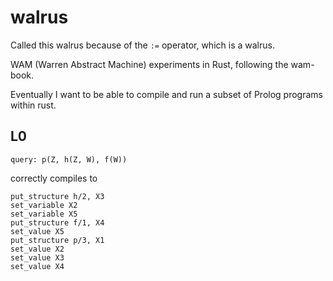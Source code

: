# walrus

Called this walrus because of the `:=` operator, which is a walrus.

WAM (Warren Abstract Machine) experiments in Rust, following the wam-book.

Eventually I want to be able to compile and run a subset of Prolog programs within rust.

## L0

```
query: p(Z, h(Z, W), f(W))
```

correctly compiles to

```
put_structure h/2, X3
set_variable X2
set_variable X5
put_structure f/1, X4
set_value X5
put_structure p/3, X1
set_value X2
set_value X3
set_value X4
```
